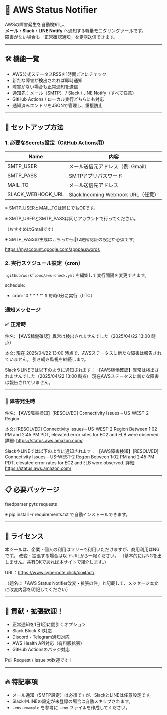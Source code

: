 # 📡 AWS Status Notifier

AWSの障害発生を自動検知し、  
**メール・Slack・LINE Notify** へ通知する軽量モニタリングツールです。  
障害がない場合も「正常確認通知」を定期送信できます。

---

## 🛠 機能一覧

- AWS公式ステータスRSSを1時間ごとにチェック
- 新たな障害が検出されれば即時通知
- 障害がない場合も正常通知を送信
- 通知先：メール（SMTP） / Slack / LINE Notify（すべて任意）
- GitHub Actions / ローカル実行どちらにも対応
- 通知済みエントリをJSONで管理し、重複防止

---

## 🚀 セットアップ方法

### 1. 必要なSecrets設定（GitHub Actions用）

| Name               | 内容                              |
|--------------------|-----------------------------------|
| SMTP_USER          | メール送信元アドレス（例: Gmail）   |
| SMTP_PASS          | SMTPアプリパスワード              |
| MAIL_TO            | メール送信先アドレス               |
| SLACK_WEBHOOK_URL  | Slack Incoming Webhook URL（任意） |

※ SMTP_USERとMAIL_TOは同じでもOKです。

※ SMTP_USERとSMTP_PASSは同じアカウントで行ってください。

 （おすすめはGmailです）

※ SMTP_PASSの生成はこちらから🔗(2段階認証の設定が必須です)

  https://myaccount.google.com/apppasswords

### 2. 実行スケジュール設定（cron）

`.github/workflows/aws-check.yml` を編集して実行間隔を変更できます。

schedule:
  - cron: '0 * * * *'  # 毎時0分に実行（UTC）

### 通知メッセージ

### ✅ 正常時

件名:
【AWS稼働確認】異常は検出されませんでした（2025/04/22 13:00 時点）

本文:
現在 2025/04/22 13:00 時点で、AWSステータスに新たな障害は報告されていません。
引き続き監視を継続します。

SlackやLINEでは以下のように通知されます：
【AWS稼働確認】異常は検出されませんでした（2025/04/22 13:00 時点）
現在AWSステータスに新たな障害は報告されていません。

---

### 🚨 障害発生時

件名:
【AWS障害検知】[RESOLVED] Connectivity Issues – US-WEST-2 Region

本文:
[RESOLVED] Connectivity Issues – US-WEST-2 Region
Between 1:02 PM and 2:45 PM PDT, elevated error rates for EC2 and ELB were observed.
詳細: https://status.aws.amazon.com/

SlackやLINEでは以下のように通知されます：
【AWS障害検知】[RESOLVED] Connectivity Issues – US-WEST-2 Region
Between 1:02 PM and 2:45 PM PDT, elevated error rates for EC2 and ELB were observed.
詳細: https://status.aws.amazon.com/

---

## 📋 必要パッケージ

feedparser
pytz
requests

※ pip install -r requirements.txt で自動インストールできます。

---

## 📄 ライセンス

本ツールは、企業・個人の利用はフリーで利用いただけますが、商用利用はNGです。
改変・拡張する場合は以下URLから一報ください。
（基本的にはNGを出しません。共有OKであれば本サイトで紹介します。）

URL：https://www.cybernote.click/contact/

（題名に「AWS Status Notifier改変・拡張の件」と記載して、メッセージ本文に改変内容を明記してください）

---

## 🤝 貢献・拡張歓迎！

- 正常通知を1日1回に間引くオプション
- Slack Block Kit対応
- Discord・Telegram通知対応
- AWS Health API対応（有料版拡張）
- GitHub Actionsのバッジ対応

Pull Request / Issue 大歓迎です！

---

## 🔥 特記事項

- メール通知（SMTP設定）は必須ですが、SlackとLINEは任意設定です。
- SlackやLINEの設定が未登録の場合は自動スキップされます。
- `.env.example` を参考に `.env` ファイルを作成してください。








